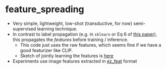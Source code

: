 # feature_spreading

- Very simple, lightweight, low-shot (transductive, for now) semi-supervised learning technique.
- In contrast to label propagation (e.g. in `sklearn` or Eq 6 of [this paper](https://arxiv.org/pdf/1904.04717.pdf)), this propagates the _features_ before training / inference.
  - This code just uses the raw features, which seems fine if we have a good featurizer like CLIP.
  - Sketch of jointly learning the features is [here](https://github.com/bkj/ez_ppnp/blob/cas/main.py#L115)
- Experiments use image features extracted in [ez_feat](https://github.com/jataware/ez_feat) format

